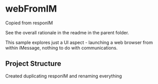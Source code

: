 # webFromIM
Copied from responIM

See the overall rationale in the readme in the parent folder.

This sample explores just a UI aspect - launching a web browser from within iMessage, nothing to do with communications.

## Project Structure

Created duplicating responIM and renaming everything
